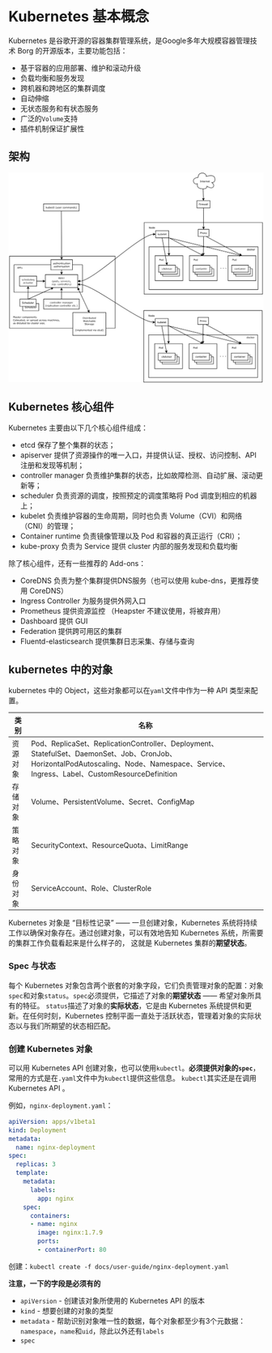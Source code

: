 # Kubernetes 基本概念

Kubernetes 是谷歌开源的容器集群管理系统，是Google多年大规模容器管理技术 Borg 的开源版本，主要功能包括：

- 基于容器的应用部署、维护和滚动升级
- 负载均衡和服务发现
- 跨机器和跨地区的集群调度
- 自动伸缩
- 无状态服务和有状态服务
- 广泛的`Volume`支持
- 插件机制保证扩展性

## 架构
![](../images/architecture.png)

## Kubernetes 核心组件

Kubernetes 主要由以下几个核心组件组成：

- etcd 保存了整个集群的状态；
- apiserver 提供了资源操作的唯一入口，并提供认证、授权、访问控制、API 注册和发现等机制；
- controller manager 负责维护集群的状态，比如故障检测、自动扩展、滚动更新等；
- scheduler 负责资源的调度，按照预定的调度策略将 Pod 调度到相应的机器上；
- kubelet 负责维护容器的生命周期，同时也负责 Volume（CVI）和网络（CNI）的管理；
- Container runtime 负责镜像管理以及 Pod 和容器的真正运行（CRI）；
- kube-proxy 负责为 Service 提供 cluster 内部的服务发现和负载均衡


除了核心组件，还有一些推荐的 Add-ons：

- CoreDNS 负责为整个集群提供DNS服务（也可以使用 kube-dns，更推荐使用 CoreDNS）
- Ingress Controller 为服务提供外网入口
- Prometheus 提供资源监控 （Heapster 不建议使用，将被弃用）
- Dashboard 提供 GUI
- Federation 提供跨可用区的集群
- Fluentd-elasticsearch 提供集群日志采集、存储与查询


## kubernetes 中的对象
kubernetes 中的 Object，这些对象都可以在`yaml`文件中作为一种 API 类型来配置。

| 类别 | 名称 |
| ------ | ------- |
| 资源对象 | Pod、ReplicaSet、ReplicationController、Deployment、StatefulSet、DaemonSet、Job、CronJob、HorizontalPodAutoscaling、Node、Namespace、Service、Ingress、Label、CustomResourceDefinition |
| 存储对象 | Volume、PersistentVolume、Secret、ConfigMap |
| 策略对象 | SecurityContext、ResourceQuota、LimitRange |
| 身份对象 | ServiceAccount、Role、ClusterRole |

Kubernetes 对象是 “目标性记录” —— 一旦创建对象，Kubernetes 系统将持续工作以确保对象存在。通过创建对象，可以有效地告知 Kubernetes 系统，所需要的集群工作负载看起来是什么样子的，
这就是 Kubernetes 集群的**期望状态**。

### Spec 与状态
每个 Kubernetes 对象包含两个嵌套的对象字段，它们负责管理对象的配置：对象`spec`和对象`status`。`spec`必须提供，它描述了对象的**期望状态** —— 希望对象所具有的特征。
`status`描述了对象的**实际状态**，它是由 Kubernetes 系统提供和更新。在任何时刻，Kubernetes 控制平面一直处于活跃状态，管理着对象的实际状态以与我们所期望的状态相匹配。

### 创建 Kubernetes 对象
可以用 Kubernetes API 创建对象，也可以使用`kubectl`。**必须提供对象的`spec`**，常用的方式是在`.yaml`文件中为`kubectl`提供这些信息。
`kubectl`其实还是在调用 Kubernetes API 。

例如，`nginx-deployment.yaml`：
```yml
apiVersion: apps/v1beta1
kind: Deployment
metadata:
  name: nginx-deployment
spec:
  replicas: 3
  template:
    metadata:
      labels:
        app: nginx
    spec:
      containers:
      - name: nginx
        image: nginx:1.7.9
        ports:
        - containerPort: 80
```

创建：`kubectl create -f docs/user-guide/nginx-deployment.yaml`

**注意，一下的字段是必须有的**
- `apiVersion` - 创建该对象所使用的 Kubernetes API 的版本
- `kind` - 想要创建的对象的类型
- `metadata` -  帮助识别对象唯一性的数据，每个对象都至少有3个元数据：`namespace`，`name`和`uid`，除此以外还有`labels`
- `spec`